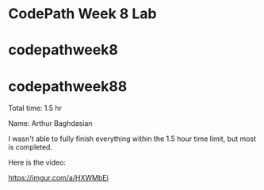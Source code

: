 # CodePath Week 8 Lab
# codepathweek8
# codepathweek88

Total time: 1.5 hr

Name: Arthur Baghdasian

I wasn't able to fully finish everything within the 1.5 hour time limit, but most is completed. 

Here is the video: 

https://imgur.com/a/HXWMbEi
